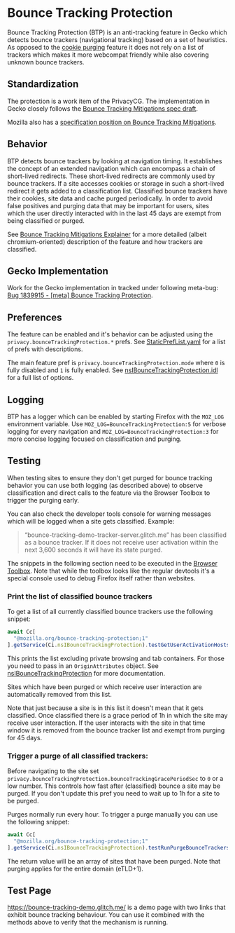 # Bounce Tracking Protection

Bounce Tracking Protection (BTP) is an anti-tracking feature in Gecko which
detects bounce trackers (navigational tracking) based on a set of heuristics. As
opposed to the [cookie purging](../cookie-purging/index.md) feature it does not
rely on a list of trackers which makes it more webcompat friendly while also
covering unknown bounce trackers.


## Standardization

The protection is a work item of the PrivacyCG. The implementation in Gecko
closely follows the
[Bounce Tracking Mitigations spec draft](https://privacycg.github.io/nav-tracking-mitigations/#bounce-tracking-mitigations).

Mozilla also has a [specification position on Bounce Tracking Mitigations](https://mozilla.github.io/standards-positions/#bounce-tracking-mitigations).


## Behavior

BTP detects bounce trackers by looking at navigation timing. It establishes the
concept of an extended navigation which can encompass a chain of short-lived
redirects. These short-lived redirects are commonly used by bounce trackers. If
a site accesses cookies or storage in such a short-lived redirect it gets added
to a classification list. Classified bounce trackers have their cookies, site
data and cache purged periodically. In order to avoid false positives and
purging data that may be important for users, sites which the user directly
interacted with in the last 45 days are exempt from being classified or purged.

See
[Bounce Tracking Mitigations Explainer](https://github.com/privacycg/nav-tracking-mitigations/blob/main/bounce-tracking-explainer.md)
for a more detailed (albeit chromium-oriented) description of the feature and how trackers are classified.

<!---
    TODO: This section should be extended to describe the behavior and rely less on the chromium explainer.
    It should also talk about potential deviations from the spec.
-->

## Gecko Implementation

Work for the Gecko implementation in tracked under following meta-bug:
[Bug 1839915 - \[meta\] Bounce Tracking Protection](https://bugzilla.mozilla.org/show_bug.cgi?id=1839915).


## Preferences

The feature can be enabled and it's behavior can be adjusted using the
`privacy.bounceTrackingProtection.*` prefs. See
[StaticPrefList.yaml](https://searchfox.org/mozilla-central/rev/ec342a3d481d9ac3324d1041e05eefa6b61392d2/modules/libpref/init/StaticPrefList.yaml#15125-15180)
for a list of prefs with descriptions.

The main feature pref is `privacy.bounceTrackingProtection.mode` where `0` is
fully disabled and `1` is fully enabled. See
[nsIBounceTrackingProtection.idl](https://searchfox.org/mozilla-central/rev/ec342a3d481d9ac3324d1041e05eefa6b61392d2/toolkit/components/antitracking/bouncetrackingprotection/nsIBounceTrackingProtection.idl#10-42)
for a full list of options.

## Logging
BTP has a logger which can be enabled by starting Firefox with the `MOZ_LOG`
environment variable. Use `MOZ_LOG=BounceTrackingProtection:5` for verbose
logging for every navigation and `MOZ_LOG=BounceTrackingProtection:3` for more
concise logging focused on classification and purging.

## Testing
When testing sites to ensure they don't get purged for bounce tracking behavior
you can use both logging (as described above) to observe classification and
direct calls to the feature via the Browser Toolbox to trigger the purging
early.

You can also check the developer tools console for warning messages which will
be logged when a site gets classified. Example:

> “bounce-tracking-demo-tracker-server.glitch.me” has been classified as a
> bounce tracker. If it does not receive user activation within the next 3,600
> seconds it will have its state purged.

The snippets in the following section need to be executed in the [Browser
Toolbox]. Note that while the toolbox looks like the regular devtools it's a
special console used to debug Firefox itself rather than websites.

[Browser Toolbox]: /devtools-user/browser_toolbox/index.rst

### Print the list of classified bounce trackers

To get a list of all currently classified bounce trackers use the following snippet:
```javascript
await Cc[
  "@mozilla.org/bounce-tracking-protection;1"
].getService(Ci.nsIBounceTrackingProtection).testGetUserActivationHosts({})
```
This prints the list excluding private browsing and tab containers. For those
you need to pass in an `OriginAttributes` object. See
[nsIBounceTrackingProtection](https://searchfox.org/mozilla-central/rev/ec342a3d481d9ac3324d1041e05eefa6b61392d2/toolkit/components/antitracking/bouncetrackingprotection/nsIBounceTrackingProtection.idl#90)
for more documentation.

Sites which have been purged or which receive user interaction are automatically
removed from this list.

Note that just because a site is in this list it doesn't mean that it gets
classified. Once classified there is a grace period of 1h in which the site may
receive user interaction. If the user interacts with the site in that time
window it is removed from the bounce tracker list and exempt from purging for 45
days.

### Trigger a purge of all classified trackers:
Before navigating to the site set
`privacy.bounceTrackingProtection.bounceTrackingGracePeriodSec` to `0` or a low
number. This controls how fast after (classified) bounce a site may be purged.
If you don't update this pref you need to wait up to 1h for a site to be purged.

Purges normally run every hour. To trigger a purge manually you can use the
following snippet:
```javascript
await Cc[
  "@mozilla.org/bounce-tracking-protection;1"
].getService(Ci.nsIBounceTrackingProtection).testRunPurgeBounceTrackers();
```
The return value will be an array of sites that have been purged. Note that
purging applies for the entire domain (eTLD+1).

## Test Page
https://bounce-tracking-demo.glitch.me/ is a demo page with two links that
exhibit bounce tracking behaviour. You can use it combined with the methods
above to verify that the mechanism is running.
